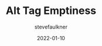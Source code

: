 ---
author: stevefaulkner
date: 2022-01-10
tags:
  - accessibility
  - html
  - images
  - aria
target_url: https://html5accessibility.com/stuff/2022/01/10/alt-tag-emptiness/
title: Alt Tag Emptiness
---